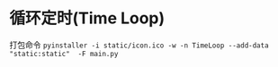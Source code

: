 # 循环定时(Time Loop)

打包命令
`pyinstaller -i static/icon.ico -w -n TimeLoop --add-data "static:static"  -F main.py`